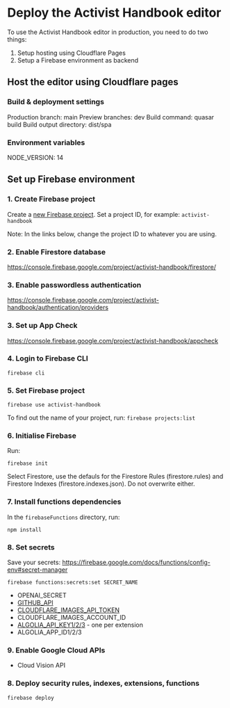 # Deploy the Activist Handbook editor

To use the Activist Handbook editor in production, you need to do two things:

1. Setup hosting using Cloudflare Pages
2. Setup a Firebase environment as backend

## Host the editor using Cloudflare pages

### Build & deployment settings

Production branch: main
Preview branches: dev
Build command: quasar build
Build output directory: dist/spa

### Environment variables

NODE_VERSION: 14

## Set up Firebase environment

### 1. Create Firebase project

Create a [new Firebase project](https://console.firebase.google.com/). Set a project ID, for example: `activist-handbook`

Note: In the links below, change the project ID to whatever you are using.

### 2. Enable Firestore database

https://console.firebase.google.com/project/activist-handbook/firestore/

### 3. Enable passwordless authentication

https://console.firebase.google.com/project/activist-handbook/authentication/providers

### 3. Set up App Check

https://console.firebase.google.com/project/activist-handbook/appcheck

### 4. Login to Firebase CLI

```
firebase cli
```

### 5. Set Firebase project

```
firebase use activist-handbook
```

To find out the name of your project, run: `firebase projects:list`

### 6. Initialise Firebase

Run:

```
firebase init
```

Select Firestore, use the defauls for the Firestore Rules (firestore.rules) and Firestore Indexes (firestore.indexes.json). Do not overwrite either.

### 7. Install functions dependencies

In the `firebaseFunctions` directory, run:

```
npm install
```

### 8. Set secrets

Save your secrets: https://firebase.google.com/docs/functions/config-env#secret-manager

```
firebase functions:secrets:set SECRET_NAME
```

- OPENAI_SECRET
- [GITHUB_API](https://github.com/settings/tokens)
- [CLOUDFLARE_IMAGES_API_TOKEN](https://developers.cloudflare.com/images/cloudflare-images/serve-images/serve-private-images-using-signed-url-tokens/)
- CLOUDFLARE_IMAGES_ACCOUNT_ID
- [ALGOLIA_API_KEY1/2/3](https://www.algolia.com/account/api-keys/restricted) - one per extension
- ALGOLIA_APP_ID1/2/3

### 9. Enable Google Cloud APIs

- Cloud Vision API

### 8. Deploy security rules, indexes, extensions, functions

```
firebase deploy
```
